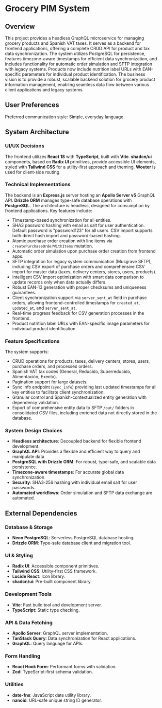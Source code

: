 # Grocery PIM System

## Overview
This project provides a headless GraphQL microservice for managing grocery products and Spanish VAT taxes. It serves as a backend for frontend applications, offering a complete CRUD API for product and tax data synchronization. The system utilizes PostgreSQL for persistence, features timezone-aware timestamps for efficient data synchronization, and includes functionality for automatic order simulation and SFTP integration with legacy systems. Products now include nutrition label URLs with EAN-specific parameters for individual product identification. The business vision is to provide a robust, scalable backend solution for grocery product information management, enabling seamless data flow between various client applications and legacy systems.

## User Preferences
Preferred communication style: Simple, everyday language.

## System Architecture

### UI/UX Decisions
The frontend utilizes **React 18** with **TypeScript**, built with **Vite**. **shadcn/ui** components, based on **Radix UI** primitives, provide accessible UI elements, styled with **Tailwind CSS** for a utility-first approach and theming. **Wouter** is used for client-side routing.

### Technical Implementations
The backend is an **Express.js** server hosting an **Apollo Server v5** GraphQL API. **Drizzle ORM** manages type-safe database operations with **PostgreSQL**. The architecture is headless, designed for consumption by frontend applications. Key features include:
- Timestamp-based synchronization for all entities.
- SHA3 password hashing with email as salt for user authentication. Default password is "password123" for all users. CSV import supports both direct hash import and password-based hashing.
- Atomic purchase order creation with line items via `createPurchaseOrderWithItems` mutation.
- Automatic order simulation upon purchase order creation from frontend apps.
- SFTP integration for legacy system communication (Musgrave SFTP), including CSV export of purchase orders and comprehensive CSV import for master data (taxes, delivery centers, stores, users, products).
- Intelligent CSV import optimization with smart data comparison to update records only when data actually differs.
- Robust EAN-13 generation with proper checksums and uniqueness guarantees.
- Client synchronization support via `server_sent_at` field in purchase orders, allowing frontend-controlled timestamps for `created_at`, `updated_at`, and `server_sent_at`.
- Real-time progress feedback for CSV generation processes in the frontend.
- Product nutrition label URLs with EAN-specific image parameters for individual product identification.

### Feature Specifications
The system supports:
- CRUD operations for products, taxes, delivery centers, stores, users, purchase orders, and processed orders.
- Spanish VAT tax codes (General, Reducido, Superreducido, Alimentación, Exento).
- Pagination support for large datasets.
- Sync info endpoint (`sync_info`) providing last updated timestamps for all key entities to facilitate client synchronization.
- Granular control and Spanish-contextualized entity generation with dependency validation.
- Export of comprehensive entity data to SFTP `/out/` folders in consolidated CSV files, including enriched data not directly stored in the database.

### System Design Choices
- **Headless architecture**: Decoupled backend for flexible frontend development.
- **GraphQL API**: Provides a flexible and efficient way to query and manipulate data.
- **PostgreSQL with Drizzle ORM**: For robust, type-safe, and scalable data persistence.
- **Timezone-aware timestamps**: For accurate global data synchronization.
- **Security**: SHA3-256 hashing with individual email salt for user passwords.
- **Automated workflows**: Order simulation and SFTP data exchange are automated.

## External Dependencies

### Database & Storage
- **Neon PostgreSQL**: Serverless PostgreSQL database hosting.
- **Drizzle ORM**: Type-safe database client and migration tool.

### UI & Styling
- **Radix UI**: Accessible component primitives.
- **Tailwind CSS**: Utility-first CSS framework.
- **Lucide React**: Icon library.
- **shadcn/ui**: Pre-built component library.

### Development Tools
- **Vite**: Fast build tool and development server.
- **TypeScript**: Static type checking.

### API & Data Fetching
- **Apollo Server**: GraphQL server implementation.
- **TanStack Query**: Data synchronization for React applications.
- **GraphQL**: Query language for APIs.

### Form Handling
- **React Hook Form**: Performant forms with validation.
- **Zod**: TypeScript-first schema validation.

### Utilities
- **date-fns**: JavaScript date utility library.
- **nanoid**: URL-safe unique string ID generator.